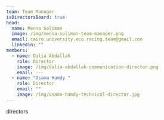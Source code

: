 ```yaml
---
team: Team Manager
isDirectorsBoard: true
head:
  name: Menna Soliman
  image: /img/menna-soliman-team-manager.png
  email: cairo.university.eco.racing.team@gmail.com
  linkedin: ""
members:
  - name: Dalia Abdallah
    role: Director
    image: /img/dalia-abdallah-communication-director.png
    email: ---
  - name: "Osama Hamdy "
    role: Director
    email: ""
    image: /img/osama-hamdy-technical-director.jpg
---
```

directors